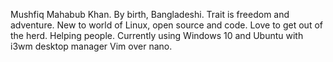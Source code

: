 Mushfiq Mahabub Khan. By birth, Bangladeshi. Trait is freedom and adventure.
New to  world of Linux, open source and code.
Love to get out of the herd.
Helping people.
Currently using Windows 10 and Ubuntu with i3wm desktop manager
Vim over nano.
